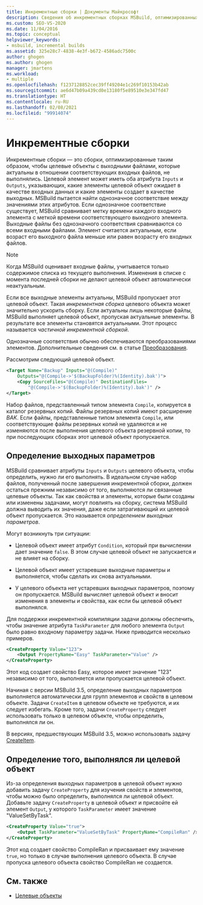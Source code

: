 ```yaml
---
title: Инкрементные сборки | Документы Майкрософт
description: Сведения об инкрементных сборках MSBuild, оптимизированных таким образом, чтобы актуальные выходные файлы не выполнялись.
ms.custom: SEO-VS-2020
ms.date: 11/04/2016
ms.topic: conceptual
helpviewer_keywords:
- msbuild, incremental builds
ms.assetid: 325e28c7-4838-4e3f-b672-4586adc7500c
author: ghogen
ms.author: ghogen
manager: jmartens
ms.workload:
- multiple
ms.openlocfilehash: f1237128852cec39ff49204e1c269f10153b42ab
ms.sourcegitcommit: ae6d47b09a439cd0e13180f5e89510e3e347fd47
ms.translationtype: HT
ms.contentlocale: ru-RU
ms.lasthandoff: 02/08/2021
ms.locfileid: "99914074"
---
```

# <a name="incremental-builds"></a>Инкрементные сборки

Инкрементные сборки — это сборки, оптимизированные таким образом, чтобы целевые объекты с выходными файлами, которые актуальны в отношении соответствующих входных файлов, не выполнялись. Целевой элемент может иметь оба атрибута `Inputs` и `Outputs`, указывающих, какие элементы целевой объект ожидает в качестве входных данных и какие элементы создает в качестве выходных. MSBuild пытается найти однозначное соответствие между значениями этих атрибутов. Если однозначное соответствие существует, MSBuild сравнивает метку времени каждого входного элемента с меткой времени соответствующего выходного элемента. Выходные файлы без однозначного соответствия сравниваются со всеми входными файлами. Элемент считается актуальным, если возраст его выходного файла меньше или равен возрасту его входных файлов.

> [!NOTE]
> Когда MSBuild оценивает входные файлы, учитывается только содержимое списка из текущего выполнения. Изменения в списке с момента последней сборки не делают целевой объект автоматически неактуальным.

Если все выходные элементы актуальны, MSBuild пропускает этот целевой объект. Такая *инкрементная сборка* целевого объекта может значительно ускорить сборку. Если актуальны лишь некоторые файлы, MSBuild выполняет целевой объект, пропуская актуальные элементы. В результате все элементы становятся актуальными. Этот процесс называется *частичной инкрементной сборкой*.

Однозначные соответствия обычно обеспечиваются преобразованиями элементов. Дополнительные сведения см. в статье [Преобразования](../msbuild/msbuild-transforms.md).

 Рассмотрим следующий целевой объект.

```xml
<Target Name="Backup" Inputs="@(Compile)"
    Outputs="@(Compile->'$(BackupFolder)%(Identity).bak')">
    <Copy SourceFiles="@(Compile)" DestinationFiles=
        "@(Compile->'$(BackupFolder)%(Identity).bak')" />
</Target>
```

Набор файлов, представленный типом элемента `Compile`, копируется в каталог резервных копий. Файлы резервных копий имеют расширение *BAK*. Если файлы, представленные типом элемента `Compile`, или соответствующие файлы резервных копий не удаляются и не изменяются после выполнения целевого объекта резервной копии, то при последующих сборках этот целевой объект пропускается.

## <a name="output-inference"></a>Определение выходных параметров

MSBuild сравнивает атрибуты `Inputs` и `Outputs` целевого объекта, чтобы определить, нужно ли его выполнять. В идеальном случае набор файлов, полученный после завершения инкрементной сборки, должен остаться прежним независимо от того, выполняются ли связанные целевые объекты. Так как свойства и элементы, которые были созданы или изменены задачами, могут повлиять на сборку, система MSBuild должна выводить их значения, даже если затрагивающий их целевой объект пропускается. Это называется *определением выходных параметров*.

Могут возникнуть три ситуации:

- Целевой объект имеет атрибут `Condition`, который при вычислении дает значение `false`. В этом случае целевой объект не запускается и не влияет на сборку.

- Целевой объект имеет устаревшие выходные параметры и выполняется, чтобы сделать их снова актуальными.

- У целевого объекта нет устаревших выходных параметров, поэтому он пропускается. MSBuild вычисляет целевой объект и вносит изменения в элементы и свойства, как если бы целевой объект выполнялся.

Для поддержки инкрементной компиляции задачи должны обеспечить, чтобы значение атрибута `TaskParameter` для любого элемента `Output` было равно входному параметру задачи. Ниже приводится несколько примеров.

```xml
<CreateProperty Value="123">
    <Output PropertyName="Easy" TaskParameter="Value" />
</CreateProperty>
```

Этот код создает свойство Easy, которое имеет значение "123" независимо от того, выполняется или пропускается целевой объект.

Начиная с версии MSBuild 3.5, определение выходных параметров выполняется автоматически для групп элементов и свойств в целевом объекте. Задачи `CreateItem` в целевом объекте не требуются, и их следует избегать. Кроме того, задачи `CreateProperty` следует использовать только в целевом объекте, чтобы определить, выполнялся ли он.

В версиях, предшествующих MSBuild 3.5, можно использовать задачу [CreateItem](../msbuild/createitem-task.md).

## <a name="determine-whether-a-target-has-been-run"></a>Определение того, выполнялся ли целевой объект

Из-за определения выходных параметров в целевой объект нужно добавить задачу `CreateProperty` для изучения свойств и элементов, чтобы можно было определить, выполнялся ли целевой объект. Добавьте задачу `CreateProperty` в целевой объект и присвойте ей элемент `Output`, у которого `TaskParameter` имеет значение "ValueSetByTask".

```xml
<CreateProperty Value="true">
    <Output TaskParameter="ValueSetByTask" PropertyName="CompileRan" />
</CreateProperty>
```

Этот код создает свойство CompileRan и присваивает ему значение `true`, но только в случае выполнения целевого объекта. В случае пропуска целевого объекта свойство CompileRan не создается.

## <a name="see-also"></a>См. также

- [Целевые объекты](../msbuild/msbuild-targets.md)
